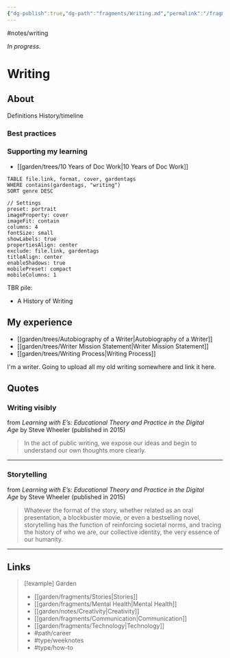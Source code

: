 ```yaml
---
{"dg-publish":true,"dg-path":"fragments/Writing.md","permalink":"/fragments/writing/","created":"2025-02-01T01:57:32.398-05:00","updated":"2025-06-25T20:28:32.897-04:00"}
---
```


#notes/writing

*In progress.*
# Writing
## About
Definitions
History/timeline
### Best practices
### Supporting my learning
- [[garden/trees/10 Years of Doc Work\|10 Years of Doc Work]]

```datacards
TABLE file.link, format, cover, gardentags 
WHERE contains(gardentags, "writing")
SORT genre DESC

// Settings
preset: portrait
imageProperty: cover
imageFit: contain
columns: 4
fontSize: small
showLabels: true
propertiesAlign: center
exclude: file.link, gardentags
titleAlign: center
enableShadows: true
mobilePreset: compact
mobileColumns: 1
```

TBR pile:
- A History of Writing

## My experience
- [[garden/trees/Autobiography of a Writer\|Autobiography of a Writer]]
- [[garden/trees/Writer Mission Statement\|Writer Mission Statement]]
- [[garden/trees/Writing Process\|Writing Process]]

I'm a writer. Going to upload all my old writing somewhere and link it here.

## Quotes

### Writing visibly

from _Learning with E’s: Educational Theory and Practice in the Digital Age_ by Steve Wheeler (published in 2015)

> In the act of public writing, we expose our ideas and begin to understand our own thoughts more clearly.
---

### Storytelling
from _Learning with E’s: Educational Theory and Practice in the Digital Age_ by Steve Wheeler (published in 2015)

> Whatever the format of the story, whether related as an oral presentation, a blockbuster movie, or even a bestselling novel, storytelling has the function of reinforcing societal norms, and tracing the history of who we are, our collective identity, the very essence of our humanity.
---

## Links


> [!example] Garden
> - [[garden/fragments/Stories\|Stories]]
> - [[garden/fragments/Mental Health\|Mental Health]]
> - [[garden/notes/Creativity\|Creativity]]
> - [[garden/fragments/Communication\|Communication]]
> - [[garden/fragments/Technology\|Technology]]
> - #path/career 
> - #type/weeknotes 
> - #type/how-to 

